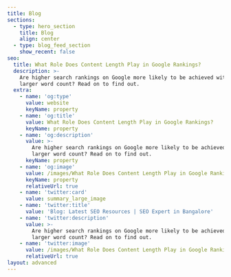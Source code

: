 ```yaml
---
title: Blog
sections:
  - type: hero_section
    title: Blog
    align: center
  - type: blog_feed_section
    show_recent: false
seo:
  title: What Role Does Content Length Play in Google Rankings?
  description: >-
    Are higher search rankings on Google more likely to be achieved with a
    larger word count? Read on to find out.
  extra:
    - name: 'og:type'
      value: website
      keyName: property
    - name: 'og:title'
      value: What Role Does Content Length Play in Google Rankings?
      keyName: property
    - name: 'og:description'
      value: >-
        Are higher search rankings on Google more likely to be achieved with a
        larger word count? Read on to find out.
      keyName: property
    - name: 'og:image'
      value: /images/What Role Does Content Length Play in Google Rankings (1).jpg
      keyName: property
      relativeUrl: true
    - name: 'twitter:card'
      value: summary_large_image
    - name: 'twitter:title'
      value: 'Blog: Latest SEO Resources | SEO Expert in Bangalore'
    - name: 'twitter:description'
      value: >-
        Are higher search rankings on Google more likely to be achieved with a
        larger word count? Read on to find out.
    - name: 'twitter:image'
      value: /images/What Role Does Content Length Play in Google Rankings (1).jpg
      relativeUrl: true
layout: advanced
---
```


